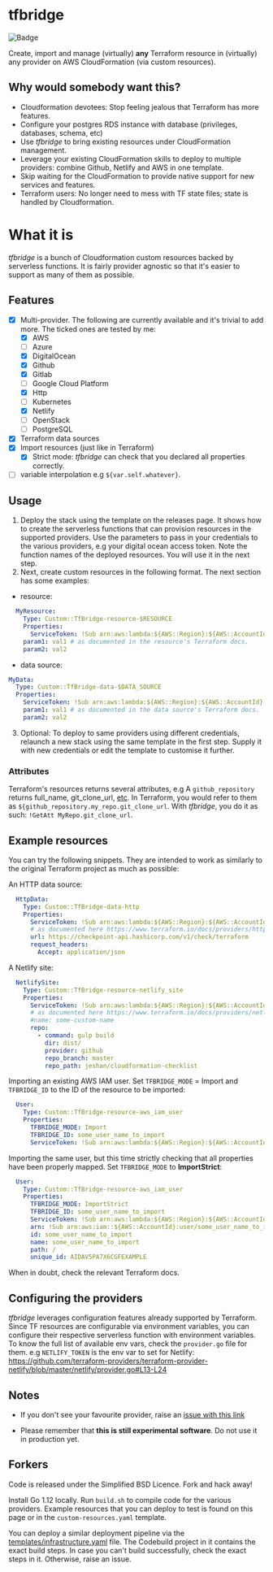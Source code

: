 # tfbridge

![Badge](https://codebuild.us-east-1.amazonaws.com/badges?uuid=eyJlbmNyeXB0ZWREYXRhIjoiRlNPU3hDRHFrT2oxZXpzeGVJd0xDRDBldE1JNWxkbTkzWFRNY0NSUWY2dFRzaC8wR3NmeWVoSERHQlVWL1djWS9ibUgyVmVGNXZrbEIvRm1OYkgzWldnPSIsIml2UGFyYW1ldGVyU3BlYyI6Im9mc2N4STBmaEF6MjBiRDQiLCJtYXRlcmlhbFNldFNlcmlhbCI6MX0%3D&branch=master)

Create, import and manage (virtually) **any** Terraform resource in (virtually) any provider on AWS CloudFormation (via custom resources).

## Why would somebody want this?
- Cloudformation devotees: Stop feeling jealous that Terraform has more features.
- Configure your postgres RDS instance with database (privileges, databases, schema, etc)
- Use *tfbridge* to bring existing resources under CloudFormation management.
- Leverage your existing CloudFormation skills to deploy to multiple providers: combine Github, Netlify and AWS in one template.
- Skip waiting for the CloudFormation to provide native support for new services and features.
- Terraform users: No longer need to mess with TF state files; state is handled by Cloudformation.

# What it is
*tfbridge* is a bunch of Cloudformation custom resources backed by serverless functions. It is fairly provider agnostic so that it's easier to support as many of them as possible.

## Features
- [x] Multi-provider. The following are currently available and it's trivial to add more. The ticked ones are tested by me:
  - [x] AWS
  - [ ] Azure
  - [x] DigitalOcean
  - [x] Github
  - [x] Gitlab
  - [ ] Google Cloud Platform
  - [x] Http
  - [ ] Kubernetes
  - [x] Netlify
  - [ ] OpenStack
  - [ ] PostgreSQL
- [x] Terraform data sources
- [x] Import resources (just like in Terraform)
  - [x] Strict mode: *tfbridge* can check that you declared all properties correctly.
- [ ] variable interpolation e.g `${var.self.whatever}`.

## Usage
1. Deploy the stack using the template on the releases page. It shows how to create the serverless functions that can provision resources in the supported providers. Use the parameters to pass in your credentials to the various providers, e.g your digital ocean access token. Note the function names of the deployed resources. You will use it in the next step.
2. Next, create custom resources in the following format. The next section has some examples:
  - resource:
  ```yaml
    MyResource:
      Type: Custom::TfBridge-resource-$RESOURCE
      Properties:
        ServiceToken: !Sub arn:aws:lambda:${AWS::Region}:${AWS::AccountId}:function:$STACK_NAME-$PROVIDER
      param1: val1 # as documented in the resource's Terraform docs.
      param2: val2
  ```
  - data source: 
  ```yaml
  MyData:
    Type: Custom::TfBridge-data-$DATA_SOURCE
    Properties:
      ServiceToken: !Sub arn:aws:lambda:${AWS::Region}:${AWS::AccountId}:function:$STACK_NAME-$DATA_SOURCE
      param1: val1 # as documented in the data source's Terraform docs.
      param2: val2
  ``` 
3. Optional: To deploy to same providers using different credentials, relaunch a new stack using the same template in the first step. Supply it with new credentials or edit the template to customise it further.

### Attributes
Terraform's resources returns several attributes, e.g A `github_repository` returns full_name, git_clone_url, [etc](https://www.terraform.io/docs/providers/github/r/repository.html#attributes-reference). In Terraform, you would refer to them as `${github_repository.my_repo.git_clone_url`. With *tfbridge*, you do it as such: `!GetAtt MyRepo.git_clone_url`.

## Example resources
You can try the following snippets. They are intended to work as similarly to the original Terraform project as much as possible:

An HTTP data source:
```yaml
  HttpData:
    Type: Custom::TfBridge-data-http
    Properties:
      ServiceToken: !Sub arn:aws:lambda:${AWS::Region}:${AWS::AccountId}:function:tfbridge-http
      # as documented here https://www.terraform.io/docs/providers/http/data_source.html
      url: https://checkpoint-api.hashicorp.com/v1/check/terraform
      request_headers:
        Accept: application/json

```

A Netlify site:
```yaml
  NetlifySite:
    Type: Custom::TfBridge-resource-netlify_site
    Properties:
      ServiceToken: !Sub arn:aws:lambda:${AWS::Region}:${AWS::AccountId}:function:tfbridge-netlify
      # as documented here https://www.terraform.io/docs/providers/netlify/r/netlify_site.html
      #name: some-custom-name
      repo:
        - command: gulp build
          dir: dist/
          provider: github
          repo_branch: master
          repo_path: jeshan/cloudformation-checklist
```

Importing an existing AWS IAM user. Set `TFBRIDGE_MODE` = Import and `TFBRIDGE_ID` to the ID of the resource to be imported:
```yaml
  User:
    Type: Custom::TfBridge-resource-aws_iam_user
    Properties:
      TFBRIDGE_MODE: Import
      TFBRIDGE_ID: some_user_name_to_import
      ServiceToken: !Sub arn:aws:lambda:${AWS::Region}:${AWS::AccountId}:function:tfbridge-aws
```

Importing the same user, but this time strictly checking that all properties have been properly mapped. Set `TFBRIDGE_MODE` to **ImportStrict**:
```yaml
  User:
    Type: Custom::TfBridge-resource-aws_iam_user
    Properties:
      TFBRIDGE_MODE: ImportStrict
      TFBRIDGE_ID: some_user_name_to_import
      ServiceToken: !Sub arn:aws:lambda:${AWS::Region}:${AWS::AccountId}:function:tfbridge-aws
      arn: !Sub arn:aws:iam::${AWS::AccountId}:user/some_user_name_to_import
      id: some_user_name_to_import
      name: some_user_name_to_import
      path: /
      unique_id: AIDAV5PA7X6CGFEXAMPLE
```

When in doubt, check the relevant Terraform docs.

## Configuring the providers
*tfbridge* leverages configuration features already supported by Terraform. Since TF resources are configurable via environment variables, you can configure their respective serverless function with environment variables.
To know the full list of available env vars, check the `provider.go` file for them. e.g `NETLIFY_TOKEN` is the env var to set for Netlify: https://github.com/terraform-providers/terraform-provider-netlify/blob/master/netlify/provider.go#L13-L24

## Notes
- If you don't see your favourite provider, raise an [issue with this link](https://github.com/jeshan/tfbridge/issues/new?title=Add%20support%20for%20provider%20$x&body=Please%20support%20provider%20$x.%20%20It%27s%20available%20at%20the%20following%20link:https://github.com/terraform-providers/terraform-provider-$x)

- Please remember that **this is still experimental software**. Do not use it in production yet.

## Forkers
Code is released under the Simplified BSD Licence. Fork and hack away!

Install Go 1.12 locally. Run `build.sh` to compile code for the various providers. Example resources that you can deploy to test is found on this page or in the `custom-resources.yaml` template.

You can deploy a similar deployment pipeline via the [templates/infrastructure.yaml](templates/infrastructure.yaml) file. The Codebuild project in it contains the exact build steps. In case you can't build successfully, check the exact steps in it. Otherwise, raise an issue.

